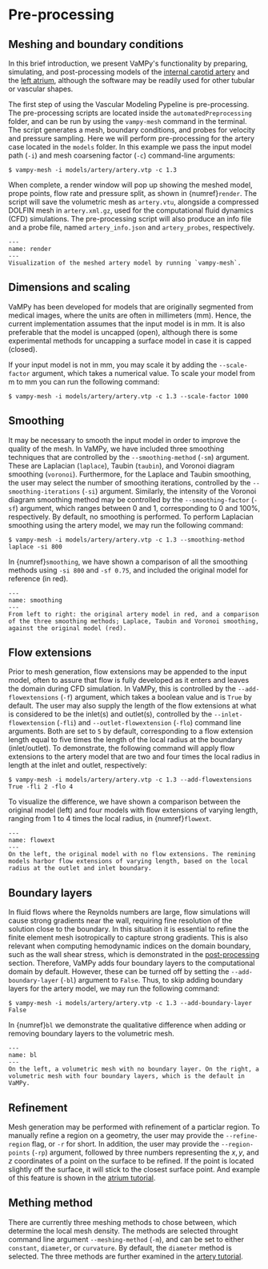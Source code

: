 # Pre-processing

## Meshing and boundary conditions

In this brief introduction, we present VaMPy's functionality by preparing, simulating, and post-processing models of
the [internal carotid artery](https://en.wikipedia.org/wiki/Internal_carotid_artery) and
the [left atrium](https://en.wikipedia.org/wiki/Atrium_(heart)), although the software may be readily used for other
tubular or vascular shapes.

The first step of using the Vascular Modeling Pypeline is pre-processing. The pre-processing scripts are located inside
the
`automatedPreprocessing` folder, and can be run by using the `vampy-mesh` command in the terminal. The script generates
a mesh, boundary conditions, and probes for velocity and pressure sampling. Here we will perform pre-processing for the
artery case located in the `models` folder. In this example we pass the input model path (`-i`) and mesh coarsening
factor (`-c`) command-line arguments:

``` console
$ vampy-mesh -i models/artery/artery.vtp -c 1.3
```

When complete, a render window will pop up showing the meshed model, prope points, flow rate and pressure split, as
shown in {numref}`render`. The script will save the volumetric mesh as `artery.vtu`, alongside a compressed DOLFIN mesh
in `artery.xml.gz`, used for the computational fluid dynamics (CFD) simulations. The pre-processing script will also
produce an info file and a probe file, named `artery_info.json` and `artery_probes`, respectively.

```{figure} figures/render.png
---
name: render
---
Visualization of the meshed artery model by running `vampy-mesh`.
```

## Dimensions and scaling

VaMPy has been developed for models that are originally segmented from medical images, where the units are often in
millimeters (mm). Hence, the current implementation assumes that the input model is in mm. It is also preferable that
the model is uncapped (open), although there is some experimental methods for uncapping a surface model in case it is
capped (closed).

If your input model is not in mm, you may scale it by adding the `--scale-factor` argument, which takes a numerical
value. To scale your model from m to mm you can run the following command:

``` console
$ vampy-mesh -i models/artery/artery.vtp -c 1.3 --scale-factor 1000
```

## Smoothing

It may be necessary to smooth the input model in order to improve the quality of the mesh. In VaMPy, we have included
three smoothing techniques that are controlled by the `--smoothing-method` (`-sm`) argument. These are
Laplacian (`laplace`), Taubin (`taubin`), and Voronoi diagram smoothing (`voronoi`). Furthermore, for the Laplace and
Taubin smoothing, the user may select the number of smoothing iterations, controlled by
the `--smoothing-iterations` (`-si`)
argument. Similarly, the intensity of the Voronoi diagram smoothing method may be controlled by
the `--smoothing-factor` (`-sf`) argument, which ranges between 0 and 1, corresponding to 0 and 100\%, respectively. By
default, no smoothing is performed. To perform Laplacian smoothing using the artery model, we may run the following
command:

``` console
$ vampy-mesh -i models/artery/artery.vtp -c 1.3 --smoothing-method laplace -si 800
```

In {numref}`smoothing`, we have shown a comparison of all the smoothing methods using `-si 800` and `-sf 0.75`, and
included the original model for reference (in red).

```{figure} figures/smoothing.png
---
name: smoothing
---
From left to right: the original artery model in red, and a comparison of the three smoothing methods; Laplace, Taubin and Voronoi smoothing, against the original model (red). 
```

## Flow extensions

Prior to mesh generation, flow extensions may be appended to the input model, often to assure that flow is fully
developed as it enters and leaves the domain during CFD simulation. In VaMPy, this is controlled by
the `--add-flowextensions` (`-f`)
argument, which takes a boolean value and is `True` by default. The user may also supply the length of the flow
extensions at what is considered to be the inlet(s) and outlet(s), controlled by the `--inlet-flowextension` (`-fli`)
and `--outlet-flowextension` (`-flo`) command line arguments. Both are set to `5` by default, corresponding to a flow
extension length equal to five times the length of the local radius at the boundary (inlet/outlet). To demonstrate, the
following command will apply flow extensions to the artery model that are two and four times the local radius in length
at the inlet and outlet, respectively:

``` console
$ vampy-mesh -i models/artery/artery.vtp -c 1.3 --add-flowextensions True -fli 2 -flo 4
```

To visualize the difference, we have shown a comparison between the original model (left) and four models with flow
extensions of varying length, ranging from 1 to 4 times the local radius, in {numref}`flowext`.

```{figure} figures/flow_extension.png
---
name: flowext
---
On the left, the original model with no flow extensions. The remining models harbor flow extensions of varying length, based on the local radius at the outlet and inlet boundary. 
```

## Boundary layers

In fluid flows where the Reynolds numbers are large, flow simulations will cause strong gradients near the wall,
requiring fine resolution of the solution close to the boundary. In this situation it is essential to refine the finite
element mesh isotropically to capture strong gradients. This is also relevant when computing hemodynamic indices on the
domain boundary, such as the wall shear stress, which is demonstrated in the [post-processing](overview:post) section.
Therefore, VaMPy adds four boundary layers to the computational domain by default. However, these can be turned off by
setting the `--add-boundary-layer` (`-bl`) argument to `False`. Thus, to skip adding boundary layers for the artery
model, we may run the following command:

``` console
$ vampy-mesh -i models/artery/artery.vtp -c 1.3 --add-boundary-layer False
```

In {numref}`bl` we demonstrate the qualitative difference when adding or removing boundary layers to the volumetric
mesh.

```{figure} figures/boundary_layers.png
---
name: bl
---
On the left, a volumetric mesh with no boundary layer. On the right, a volumetric mesh with four boundary layers, which is the default in VaMPy.
```

## Refinement

Mesh generation may be performed with refinement of a particlar region. To manually refine a region on a geometry, the
user may provide the `--refine-region` flag, or `-r` for short. In addition, the user may provide
the `--region-points` (`-rp`) argument, followed by three numbers representing the $x, y$, and $z$ coordinates of a
point on the surface to be refined. If the point is located slightly off the surface, it will stick to the closest
surface point. And example of this feature is shown in the [atrium tutorial](tutorial:atrium).

## Mething method

There are currently three meshing methods to chose between, which determine the local mesh density. The methods are
selected throught command line argument `--meshing-method` (`-m`), and can be set to either `constant`, `diameter`,
or `curvature`. By default, the `diameter` method is selected. The three methods are further examined in
the [artery tutorial](tutorial:artery).
